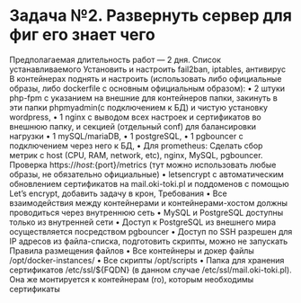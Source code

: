 # Задача №2. Развернуть сервер для фиг его знает чего

Предполагаемая длительность работ — 2 дня. 
Список устанавливаемого
Установить и настроить
fail2ban, iptables, антивирус
В контейнерах поднять и настроить (использовать либо официальные образы, либо dockerfile с основным официальным образом):
    • 2 штуки php-fpm с указанием на внешние для контейнеров папки, закинуть в эти папки phpmyadmin(с подключением к БД) и чистую установку wordpress,
    • 1 nginx с выводом всех настроек и сертификатов во внешнюю папку, и секцией (отдельный conf) для балансировки нагрузки
    • 1 mySQL/mariaDB,
    • 1 postgreSQL,
    • 1 pgbouncer с подключением через него к БД,
    • Для prometheus: Сделать сбор метрик с host (CPU, RAM, network, etc), nginx, MySQL, pgbouncer. Проверка https://${host}:${port}/metrics (тут можно использовать любые образы, не обязательно официальные)
    • letsencrypt с автоматическим обновлением сертификатов на mail.oki-toki.pl и поддоменов с помощью Let’s encrypt, добавить задачу в крон,
Требования
    • Все взаимодействия между контейнерами и контейнерами-хостом должны проводиться через внутреннюю сеть
    • MySQL и PostgreSQL доступны только из внутренней сети
    • Доступ к PostgreSQL из внешнего мира осуществляется посредством pgbouncer
    • Доступ по SSH разрешен для IP адресов из файла-списка, подготовить скрипты, можно не запускать
Правила размещения файлов
    • Все контейнеры и докер файлы /opt/docker-instances/
    • Все скрипты /opt/scripts
    • Папка для хранения сертификатов /etc/ssl/${FQDN} (в данном случае /etc/ssl/mail.oki-toki.pl). Она же монтируется к контейнерам (ro), которым необходимы сертификаты